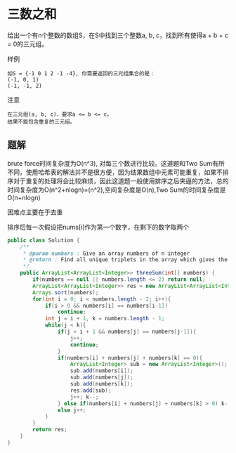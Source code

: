 # 三数之和

给出一个有n个整数的数组S，在S中找到三个整数a, b, c，找到所有使得a + b + c = 0的三元组。

样例

    如S = {-1 0 1 2 -1 -4}, 你需要返回的三元组集合的是：
    (-1, 0, 1)
    (-1, -1, 2)

注意

    在三元组(a, b, c)，要求a <= b <= c。
    结果不能包含重复的三元组。

## 题解

brute force时间复杂度为O(n^3), 对每三个数进行比较。这道题和Two Sum有所不同，使用哈希表的解法并不是很方便，因为结果数组中元素可能重复，如果不排序对于重复的处理将会比较麻烦，因此这道题一般使用排序之后夹逼的方法，总的时间复杂度为O(n^2+nlogn)=(n^2),空间复杂度是O(n),Two Sum的时间复杂度是O(n+nlogn)

困难点主要在于去重

排序后每一次假设把nums[i]作为第一个数字，在剩下的数字取两个

```java
public class Solution {
    /**
     * @param numbers : Give an array numbers of n integer
     * @return : Find all unique triplets in the array which gives the sum of zero.
     */
    public ArrayList<ArrayList<Integer>> threeSum(int[] numbers) {
        if(numbers == null || numbers.length <= 2) return null;
        ArrayList<ArrayList<Integer>> res = new ArrayList<ArrayList<Integer>>();
        Arrays.sort(numbers);
        for(int i = 0; i < numbers.length - 2; i++){
            if(i > 0 && numbers[i] == numbers[i-1])
                continue;
            int j = i + 1, k = numbers.length - 1;
            while(j < k){
                if(j > i + 1 && numbers[j] == numbers[j-1]){
                    j++;
                    continue;
                }
                if(numbers[i] + numbers[j] + numbers[k] == 0){
                    ArrayList<Integer> sub = new ArrayList<Integer>();
                    sub.add(numbers[i]);
                    sub.add(numbers[j]);
                    sub.add(numbers[k]);
                    res.add(sub);
                    j++; k--;
                } else if(numbers[i] + numbers[j] + numbers[k] > 0) k--;
                else j++;
            }
        }
        return res;
    }
}

```